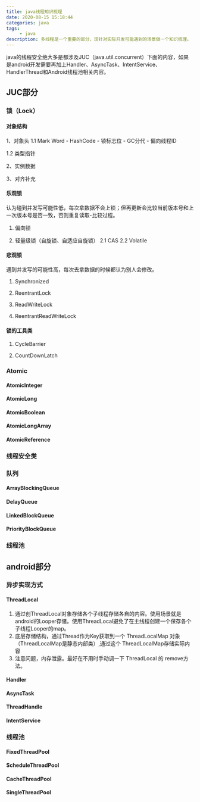 ```yaml
---
title: java线程知识梳理
date: 2020-08-15 15:18:44
categories: java
tags:
     - java
description: 多线程是一个重要的部分，现针对实际开发可能遇到的场景做一个知识梳理。
---
```

java的线程安全绝大多是都涉及JUC（java.util.concurrent）下面的内容，如果是android开发需要再加上Handler、AsyncTask、IntentService、HandlerThread和Android线程池相关内容。

## JUC部分

### 锁（Lock）
#### 对象结构
1、对象头
1.1 Mark Word
    - HashCode
    - 锁标志位
    - GC分代
    - 偏向线程ID
    
1.2 类型指针

2、实例数据

3、对齐补充

#### 乐观锁
认为碰到并发写可能性低，每次拿数据不会上锁；但再更新会比较当前版本号和上一次版本号是否一致，否则重复读取-比较过程。
1. 偏向锁

2. 轻量级锁（自旋锁、自适应自旋锁）
2.1 CAS
2.2 Volatile

#### 悲观锁
遇到并发写的可能性高，每次去拿数据的时候都认为别人会修改。
1. Synchronized

2. ReentrantLock

3. ReadWriteLock

4.  ReentrantReadWriteLock

#### 锁的工具类
1. CycleBarrier

2. CountDownLatch

### Atomic

#### AtomicInteger

#### AtomicLong

#### AtomicBoolean

#### AtomicLongArray

#### AtomicReference

### 线程安全类

### 队列

#### ArrayBlockingQueue

#### DelayQueue

#### LinkedBlockQueue

#### PriorityBlockQueue

### 线程池

## android部分

### 异步实现方式

#### ThreadLocal
1. 通过创ThreadLocal对象存储各个子线程存储各自的内容。使用场景就是android的Looper存储。使用ThreadLocal避免了在主线程创建一个保存各个子线程Looper的map。
2. 底层存储结构，通过Thread作为Key获取到一个 ThreadLocalMap 对象（ThreadLocalMap是静态内部类）,通过这个 ThreadLocalMap存储实际内容
3. 注意问题，内存泄露。最好在不用时手动调一下 ThreadLocal 的 remove方法。

#### Handler

#### AsyncTask

#### ThreadHandle

#### IntentService

### 线程池

#### FixedThreadPool

#### ScheduleThreadPool

#### CacheThreadPool

#### SingleThreadPool



